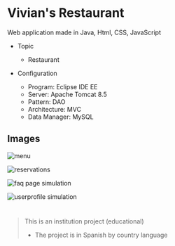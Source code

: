 # Vivian's Restaurant
Web application made in Java, Html, CSS, JavaScript

- Topic
  - Restaurant

- Configuration
  - Program: Eclipse IDE EE
  - Server: Apache Tomcat 8.5
  - Pattern: DAO
  - Architecture: MVC
  - Data Manager: MySQL

## Images

![menu](https://user-images.githubusercontent.com/68967448/125233605-8d6a4d00-e2a4-11eb-90f2-458096784ca1.png)

![reservations](https://user-images.githubusercontent.com/68967448/125233631-96f3b500-e2a4-11eb-86c9-dcf61efe4fdd.png)

![faq page simulation](https://user-images.githubusercontent.com/68967448/125233644-a1ae4a00-e2a4-11eb-8d40-f84edc0ceba4.png)

![userprofile simulation](https://user-images.githubusercontent.com/68967448/125233756-dde1aa80-e2a4-11eb-8bcc-81dabeac480e.png)


#
> This is an institution project (educational)
> - The project is in Spanish by country language
